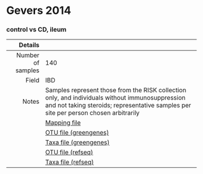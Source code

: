 # Gevers 2014

### control vs CD, ileum


| Details        |             |
| -------------: |-------------|
| Number of samples | 140
| Field | IBD
| Notes | Samples represent those from the RISK collection only, and individuals without immunosuppression and not taking steroids; representative samples per site per person chosen arbitrarily
| | [Mapping file]()
| | [OTU file (greengenes)]()
| | [Taxa file (greengenes)]()
| | [OTU file (refseq)]()
| | [Taxa file (refseq)]()
